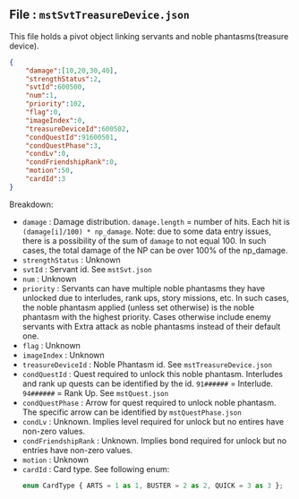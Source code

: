 ## File : `mstSvtTreasureDevice.json`
This file holds a pivot object linking servants and noble phantasms(treasure device).

```json
{
    "damage":[10,20,30,40],
    "strengthStatus":2,
    "svtId":600500,
    "num":1,
    "priority":102,
    "flag":0,
    "imageIndex":0,
    "treasureDeviceId":600502,
    "condQuestId":91600501,
    "condQuestPhase":3,
    "condLv":0,
    "condFriendshipRank":0,
    "motion":50,
    "cardId":3
}
```

Breakdown:

- `damage` : Damage distribution. `damage.length` = number of hits. Each hit is `(damage[i]/100) * np_damage`. Note: due to some data entry issues, there is a possibility of the sum of `damage` to not equal 100. In such cases, the total damage of the NP can be over 100% of the np_damage.
- `strengthStatus` : Unknown
- `svtId` : Servant id. See `mstSvt.json`
- `num` : Unknown
- `priority` : Servants can have multiple noble phantasms they have unlocked due to interludes, rank ups, story missions, etc. In such cases, the noble phantasm applied (unless set otherwise) is the noble phantasm with the highest priority. Cases otherwise include enemy servants with Extra attack as noble phantasms instead of their default one.
- `flag` : Unknown
- `imageIndex` : Unknown
- `treasureDeviceId` : Noble Phantasm id. See `mstTreasureDevice.json`
- `condQuestId` : Quest required to unlock this noble phantasm. Interludes and rank up quests can be identified by the id. `91######` = Interlude. `94######` = Rank Up. See `mstQuest.json`
- `condQuestPhase` : Arrow for quest required to unlock noble phantasm. The specific arrow can be identified by `mstQuestPhase.json`
- `condLv` : Unknown. Implies level required for unlock but no entires have non-zero values.
- `condFriendshipRank` : Unknown. Implies bond required for unlock but no entries have non-zero values.
- `motion` : Unknown
- `cardId` : Card type. See following enum:
  ```ts
  enum CardType { ARTS = 1 as 1, BUSTER = 2 as 2, QUICK = 3 as 3 };
  ```
